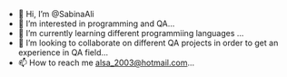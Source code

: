 - 👋 Hi, I’m @SabinaAli
- 👀 I’m interested in programming and QA...
- 🌱 I’m currently learning different programmiing languages ...
- 💞️ I’m looking to collaborate on different QA projects in order to get an experience in QA field...
- 📫 How to reach me alsa_2003@hotmail.com...

<!---
SabinaAli/SabinaAli is a ✨ special ✨ repository because its `README.md` (this file) appears on your GitHub profile.
You can click the Preview link to take a look at your changes.
--->
